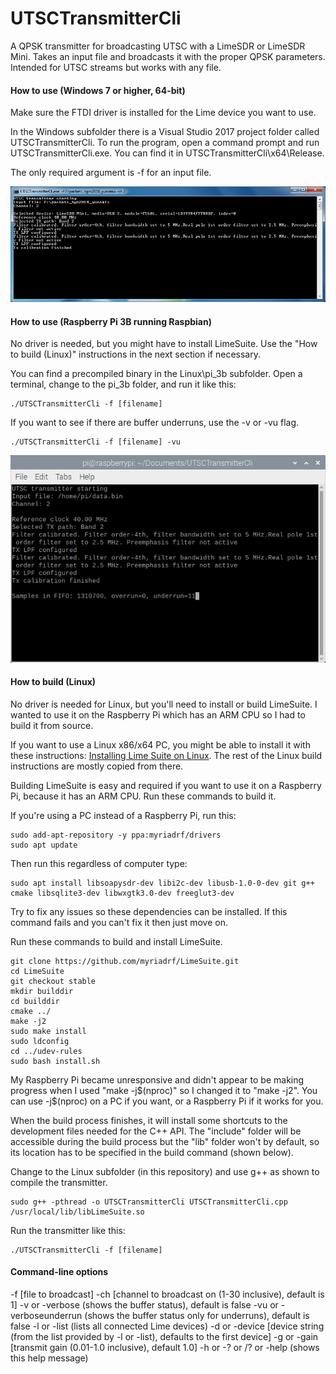# UTSCTransmitterCli
A QPSK transmitter for broadcasting UTSC with a LimeSDR or LimeSDR Mini. Takes an input file and broadcasts it with the proper QPSK parameters. Intended for UTSC streams but works with any file.

#### How to use (Windows 7 or higher, 64-bit)

Make sure the FTDI driver is installed for the Lime device you want to use.

In the Windows subfolder there is a Visual Studio 2017 project folder called UTSCTransmitterCli. To run the program, open a command prompt and run UTSCTransmitterCli.exe. You can find it in UTSCTransmitterCli\x64\Release\.

The only required argument is -f for an input file.

![Screenshot](docs/win_screenshot.png)

#### How to use (Raspberry Pi 3B running Raspbian)

No driver is needed, but you might have to install LimeSuite. Use the "How to build (Linux)" instructions in the next section if necessary.

You can find a precompiled binary in the Linux\pi_3b subfolder. Open a terminal, change to the pi_3b folder, and run it like this:

```
./UTSCTransmitterCli -f [filename]
```

If you want to see if there are buffer underruns, use the -v or -vu flag.

```
./UTSCTransmitterCli -f [filename] -vu
```

![Screenshot](docs/linux_screenshot.png)

#### How to build (Linux)

No driver is needed for Linux, but you'll need to install or build LimeSuite. I wanted to use it on the Raspberry Pi which has an ARM CPU so I had to build it from source.

If you want to use a Linux x86/x64 PC, you might be able to install it with these instructions: [Installing Lime Suite on Linux](https://wiki.myriadrf.org/Installing_Lime_Suite_on_Linux). The rest of the Linux build instructions are mostly copied from there.

Building LimeSuite is easy and required if you want to use it on a Raspberry Pi, because it has an ARM CPU. Run these commands to build it.

If you're using a PC instead of a Raspberry Pi, run this:

```
sudo add-apt-repository -y ppa:myriadrf/drivers
sudo apt update
```

Then run this regardless of computer type:

```
sudo apt install libsoapysdr-dev libi2c-dev libusb-1.0-0-dev git g++ cmake libsqlite3-dev libwxgtk3.0-dev freeglut3-dev
```

Try to fix any issues so these dependencies can be installed. If this command fails and you can't fix it then just move on.

Run these commands to build and install LimeSuite.

```
git clone https://github.com/myriadrf/LimeSuite.git
cd LimeSuite
git checkout stable
mkdir builddir
cd builddir
cmake ../
make -j2
sudo make install
sudo ldconfig
cd ../udev-rules
sudo bash install.sh
```

My Raspberry Pi became unresponsive and didn't appear to be making progress when I used "make -j$(nproc)" so I changed it to "make -j2". You can use -j$(nproc) on a PC if you want, or a Raspberry Pi if it works for you.

When the build process finishes, it will install some shortcuts to the development files needed for the C++ API. The "include" folder will be accessible during the build process but the "lib" folder won't by default, so its location has to be specified in the build command (shown below).

Change to the Linux subfolder (in this repository) and use g++ as shown to compile the transmitter.

```
sudo g++ -pthread -o UTSCTransmitterCli UTSCTransmitterCli.cpp /usr/local/lib/libLimeSuite.so
```

Run the transmitter like this:

```
./UTSCTransmitterCli -f [filename]
```

#### Command-line options

-f [file to broadcast]
-ch [channel to broadcast on (1-30 inclusive), default is 1]
-v or -verbose (shows the buffer status), default is false
-vu or -verboseunderrun (shows the buffer status only for underruns), default is false
-l or -list (lists all connected Lime devices)
-d or -device [device string (from the list provided by -l or -list), defaults to the first device]
-g or -gain [transmit gain (0.01-1.0 inclusive), default 1.0]
-h or -? or /? or -help (shows this help message)
